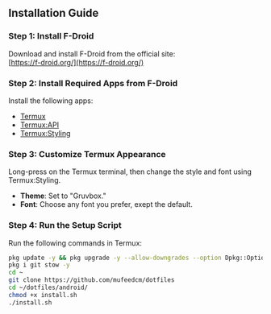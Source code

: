 ## Installation Guide

### Step 1: Install F-Droid
Download and install F-Droid from the official site:  
[https://f-droid.org/](https://f-droid.org/)

### Step 2: Install Required Apps from F-Droid
Install the following apps:  
- [Termux](https://f-droid.org/en/packages/com.termux/)  
- [Termux:API](https://f-droid.org/en/packages/com.termux.api/)  
- [Termux:Styling](https://f-droid.org/en/packages/com.termux.styling/)

### Step 3: Customize Termux Appearance
Long-press on the Termux terminal, then change the style and font using Termux:Styling.
   - **Theme**: Set to "Gruvbox."
   - **Font**: Choose any font you prefer, exept the default.

### Step 4: Run the Setup Script
Run the following commands in Termux:

```bash
pkg update -y && pkg upgrade -y --allow-downgrades --option Dpkg::Options::="--force-confold"
pkg i git stow -y
cd ~
git clone https://github.com/mufeedcm/dotfiles
cd ~/dotfiles/android/
chmod +x install.sh
./install.sh
```

